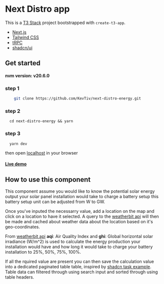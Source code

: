 # Next Distro app

This is a [T3 Stack](https://create.t3.gg/) project bootstrapped with `create-t3-app`.



- [Next.js](https://nextjs.org)
- [Tailwind CSS](https://tailwindcss.com)
- [tRPC](https://trpc.io)
- [shadcn/ui](https://ui.shadcn.com/)

## Get started
#### nvm version: v20.6.0

### step 1
```sh
    git clone https://github.com/KevTiv/next-distro-energy.git
```
### step 2
```shell
  cd next-distro-energy && yarn
```

### step 3
```shell
  yarn dev
```

then open [localhost](http://localhost:3000/) in your browser

#### [Live demo](https://next-distro-energy.vercel.app/)

## How to use this component
This component assume you would like to know the potential solar energy output
your solar panel installation would take to charge a battery setup this battery
setup unit can be adjusted from W to GW.

Once you've inputed the necessarry value, add a location on the map and click on a location
to have it selected. A query to the [weatherbit api](https://www.weatherbit.io/) will then be
made and cached about weather data about the location based on it's geo-coordinates.

From [weatherbit api](https://www.weatherbit.io/) **aqi**: Air Quality Index and
**ghi**: Global horizontal solar irradiance (W/m^2) is used to calculate the energy
production your installation would have and how long it would take to charge your
battery installation to 25%, 50%, 75%, 100%.

If all the rquired value are present you can then save the calculation value into a
dedicated paginated table table, inspired by [shadcn task example](https://github.com/shadcn-ui/ui/tree/main/apps/www/app/examples/tasks).
Table data can filtered through using search input and sorted through using table headers.
